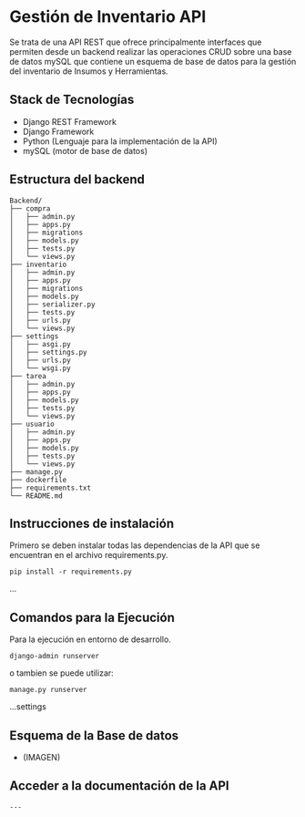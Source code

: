 # Gestión de Inventario API

Se trata de una API REST que ofrece principalmente interfaces que permiten desde un backend realizar las operaciones CRUD sobre una base de datos mySQL que contiene un esquema de base de datos para la gestión del inventario de Insumos y Herramientas.

## Stack de Tecnologías

- Django REST Framework
- Django Framework
- Python (Lenguaje para la implementación de la API)
- mySQL (motor de base de datos)

## Estructura del backend

    Backend/
    ├── compra
    │   ├── admin.py
    │   ├── apps.py
    │   ├── migrations
    │   ├── models.py
    │   ├── tests.py
    │   └── views.py
    ├── inventario
    │   ├── admin.py
    │   ├── apps.py
    │   ├── migrations
    │   ├── models.py
    │   ├── serializer.py
    │   ├── tests.py
    │   ├── urls.py
    │   └── views.py
    ├── settings
    │   ├── asgi.py
    │   ├── settings.py
    │   ├── urls.py
    │   └── wsgi.py
    ├── tarea
    │   ├── admin.py
    │   ├── apps.py
    │   ├── models.py
    │   ├── tests.py
    │   └── views.py
    ├── usuario
    │   ├── admin.py
    │   ├── apps.py
    │   ├── models.py
    │   ├── tests.py
    │   └── views.py
    ├── manage.py
    ├── dockerfile
    ├── requirements.txt
    └── README.md

## Instrucciones de instalación

Primero se deben instalar todas las dependencias de la API que se encuentran en el archivo requirements.py.

    pip install -r requirements.py

...

## Comandos para la Ejecución

Para la ejecución en entorno de desarrollo.

    django-admin runserver

o tambien se puede utilizar:

    manage.py runserver

...settings

## Esquema de la Base de datos

- (IMAGEN)

## Acceder a la documentación de la API

    ---
